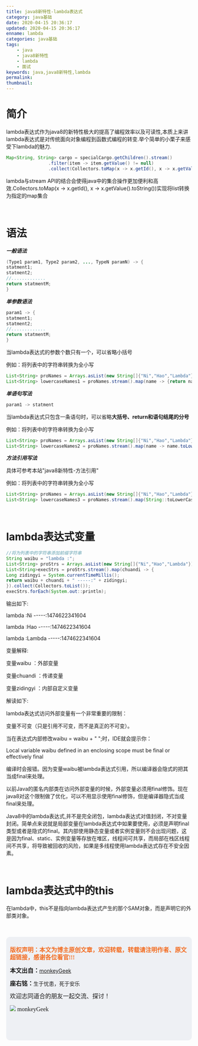 ```yaml
---
title: java8新特性-lambda表达式
category: java基础
date: 2020-04-15 20:36:17
updated: 2020-04-15 20:36:17
enname: lambda
categories: java基础
tags:
	- java
	- java8新特性
	- lambda
	- 面试
keywords: java,java8新特性,lambda
permalink:
thumbnail:
---
```


# 简介

lambda表达式作为java8的新特性极大的提高了编程效率以及可读性,本质上来讲lambda表达式是对传统面向对象编程到函数式编程的转变.<!--more-->举个简单的小栗子来感受下lambda的魅力.

```java
Map<String, String> cargo = specialCargo.getChildren().stream()
                .filter(item -> item.getValue() != null)
                .collect(Collectors.toMap(x -> x.getId(), x -> x.getValue().toString()));
```

lambda与stream API的结合会使得java中的集合操作更加便利和高效.Collectors.toMap(x -> x.getId(), x -> x.getValue().toString())实现将list转换为指定的map集合



</br>

# 语法

***一般语法***

```java
(Type1 param1, Type2 param2, ..., TypeN paramN) -> {
statment1;
statment2;
//.............
return statmentM;
}
```



***单参数语法***

```java
param1 -> {
statment1;
statment2;
//.............
return statmentM;
}
```

当lambda表达式的参数个数只有一个，可以省略小括号

例如：将列表中的字符串转换为全小写

```java
List<String> proNames = Arrays.asList(new String[]{"Ni","Hao","Lambda"});
List<String> lowercaseNames1 = proNames.stream().map(name -> {return name.toLowerCase();}).collect(Collectors.toList());
```



***单语句写法***

```java
param1 -> statment
```

当lambda表达式只包含一条语句时，可以省略**大括号、return和语句结尾的分号**

例如：将列表中的字符串转换为全小写

```java
List<String> proNames = Arrays.asList(new String[]{"Ni","Hao","Lambda"});
List<String> lowercaseNames2 = proNames.stream().map(name -> name.toLowerCase()).collect(Collectors.toList());
```



***方法引用写法***

具体可参考本站"java8新特性-方法引用"

例如：将列表中的字符串转换为全小写

```java
List<String> proNames = Arrays.asList(new String[]{"Ni","Hao","Lambda"});
List<String> lowercaseNames3 = proNames.stream().map(String::toLowerCase).collect(Collectors.toList());
```



</br>

# lambda表达式变量

```java
//将为列表中的字符串添加前缀字符串
String waibu = "lambda :";
List<String> proStrs = Arrays.asList(new String[]{"Ni","Hao","Lambda"});
List<String>execStrs = proStrs.stream().map(chuandi -> {
Long zidingyi = System.currentTimeMillis();
return waibu + chuandi + " -----:" + zidingyi;
}).collect(Collectors.toList());
execStrs.forEach(System.out::println);
```

输出如下:

lambda :Ni -----:1474622341604

lambda :Hao -----:1474622341604

lambda :Lambda -----:1474622341604



变量解释:

变量waibu ：外部变量

变量chuandi ：传递变量

变量zidingyi ：内部自定义变量



解读如下:

lambda表达式访问外部变量有一个非常重要的限制：

变量不可变（只是引用不可变，而不是真正的不可变）。

当在表达式内部修改waibu = waibu + " ";时，IDE就会提示你：

Local variable waibu defined in an enclosing scope must be final or effectively final

编译时会报错。因为变量waibu被lambda表达式引用，所以编译器会隐式的把其当成final来处理。

以前Java的匿名内部类在访问外部变量的时候，外部变量必须用final修饰。现在java8对这个限制做了优化，可以不用显示使用final修饰，但是编译器隐式当成final来处理。

Java8中的lambda表达式,并不是完全闭包，lambda表达式对值封闭，不对变量封闭。简单点来说就是局部变量在lambda表达式中如果要使用，必须是声明final类型或者是隐式的final。其内部使用静态变量或者实例变量则不会出现问题，这是因为final、static、实例变量等存放在堆区，线程间可共享，而局部在栈区线程间不共享，将导致被回收的风险，如果是多线程使用lambda表达式存在不安全因素。

</br>

# lambda表达式中的this

在lambda中，this不是指向lambda表达式产生的那个SAM对象，而是声明它的外部类对象。



</br>

</br>

<script>
var _hmt = _hmt || [];
(function() {
  var hm = document.createElement("script");
  hm.src = "https://hm.baidu.com/hm.js?2f798e6b269c8a40f12bef25d7f1876d";
  var s = document.getElementsByTagName("script")[0]; 
  s.parentNode.insertBefore(hm, s);
})();
</script>

<div style="height:260px; background-color:rgb(238,240,244); padding:10px;border-radius:10px;">
    <p style="color:#f36c21;font:bold 16px/20px 'kaiTi';">
      版权声明：本文为博主原创文章，欢迎转载，转载请注明作者、原文超链接，感谢各位看官!!!
    </p>
    <p>
      <span style="font:bold 16px/20px 'kaiTi';">本文出自：</span><a href="https://monkeyGeek369.github.io">monkeyGeek</a> 
    </p>
    <p>
      <span style="font:bold 16px/20px 'kaiTi';">座右铭：</span><span>生于忧患，死于安乐</span> 
    </p>
    <p>
      <span style="font:16px/20px 'kaiTi';">欢迎志同道合的朋友一起交流、探讨！</span> 
    </p>
    <img style="height:auto; width:auto;flot:left;" src="../../../../image/monkey64.png" /><span style="font:16px/20px 'kaiTi';flot:left;">   monkeyGeek</span>


